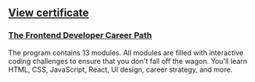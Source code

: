 ## [View certificate](https://github.mndev.eu/Certificates/blob/main/Scrimba/The%20Frontend%20Developer%20Career%20Path/CERTIFICATE%20OF%20COMPLETION%20-%20The%20Frontend%20Developer%20Career%20Path.pdf)

### [The Frontend Developer Career Path](https://scrimba.com/learn/frontend)

The program contains 13 modules. All modules are filled with interactive coding challenges to ensure that you don't fall off the wagon. You'll learn HTML, CSS, JavaScript, React, UI design, career strategy, and more.
